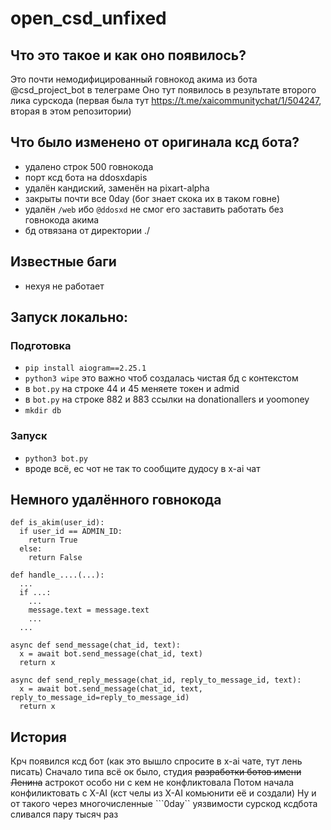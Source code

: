 # open_csd_unfixed

## Что это такое и как оно появилось?
Это почти немодифицированный говнокод акима из бота @csd_project_bot в телеграме
Оно тут появилось в результате второго лика сурскода (первая была тут https://t.me/xaicommunitychat/1/504247, вторая в этом репозитории)

## Что было изменено от оригинала ксд бота?
 - удалено строк 500 говнокода
 - порт ксд бота на ddosxdapis
 - удалён кандиский, заменён на pixart-alpha
 - закрыты почти все 0day (бог знает скока их в таком говне)
 - удалён `/web` ибо `@ddosxd` не смог его заставить работать без говнокода акима
 - бд отвязана от директории ./

## Известные баги
 - нехуя не работает

## Запуск локально:
### Подготовка
 - ```pip install aiogram==2.25.1```
 - ```python3 wipe``` это важно чтоб создалась чистая бд с контекстом
 - в ```bot.py``` на строке 44 и 45 меняете токен и admid
 - в ```bot.py``` на строке 882 и 883 ссылки на donationallers и yoomoney
 - ```mkdir db```
### Запуск
 - ```python3 bot.py```
 -  вроде всё, ес чот не так то сообщите дудосу в x-ai чат

## Немного удалённого говнокода

```python3
def is_akim(user_id):
  if user_id == ADMIN_ID:
    return True
  else:
    return False
```

```python3
def handle_....(...):
  ...
  if ...:
    ...
    message.text = message.text
    ...
  ...
```

```python3
async def send_message(chat_id, text):
  x = await bot.send_message(chat_id, text)
  return x

async def send_reply_message(chat_id, reply_to_message_id, text):
  x = await bot.send_message(chat_id, text, reply_to_message_id=reply_to_message_id)
  return x
```

## История
Крч появился ксд бот (как это вышло спросите в x-ai чате, тут лень писать)
Сначало типа всё ок было, студия ~~разработки ботов имени Ленина~~ астрокот особо ни с кем не конфликтовала
Потом начала конфиликтовать с X-AI (кст челы из X-AI комьюнити её и создали)
Ну и от такого через многочисленные ```0day`` уязвимости сурскод ксдбота сливался пару тысяч раз
